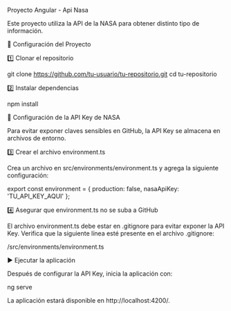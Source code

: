 Proyecto Angular - Api Nasa

Este proyecto utiliza la API de la NASA para obtener distinto tipo de información.

🚀 Configuración del Proyecto

1️⃣ Clonar el repositorio

  git clone https://github.com/tu-usuario/tu-repositorio.git
  cd tu-repositorio

2️⃣ Instalar dependencias

  npm install

🔑 Configuración de la API Key de NASA

Para evitar exponer claves sensibles en GitHub, la API Key se almacena en archivos de entorno.

3️⃣ Crear el archivo environment.ts

Crea un archivo en src/environments/environment.ts y agrega la siguiente configuración:

export const environment = {
  production: false,
  nasaApiKey: 'TU_API_KEY_AQUI'
};

4️⃣ Asegurar que environment.ts no se suba a GitHub

El archivo environment.ts debe estar en .gitignore para evitar exponer la API Key. Verifica que la siguiente línea esté presente en el archivo .gitignore:

/src/environments/environment.ts

▶️ Ejecutar la aplicación

Después de configurar la API Key, inicia la aplicación con:

  ng serve

La aplicación estará disponible en http://localhost:4200/.
